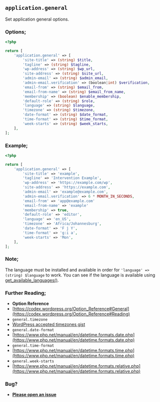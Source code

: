 ## `application.general`

Set application general options.

### Options;

```php
<?php

return [
	'application.general' => [
		'site-title' => (string) $title,
		'tagline' => (string) $tagline,
		'wp-address' => (string) $wp_url,
		'site-address' => (string) $site_url,
		'admin-email' => (string) $admin_email,
		'admin-email.verification' => (boolean|int) $verification,
		'email-from' => (string) $email_from,
		'email-from-name' => (string) $email_from_name,
		'membership' => (boolean) $enable_membership,
		'default-role' => (string) $role,
		'language' => (string) $language,
		'timezone' => (string) $timezone,
		'date-format' => (string) $date_format,
		'time-format' => (string) $time_format,
		'week-starts' => (string) $week_starts,
	],
];
```

### Example;

```php
<?php

return [
	'application.general' => [
		'site-title' => 'example',
		'tagline' => 'Intervention Example',
		'wp-address' => 'https://example.com/wp',
		'site-address' => 'https://example.com',
		'admin-email' => 'example@example.com',
		'admin-email.verification' => 6 * MONTH_IN_SECONDS,
		'email-from' => 'app@example.com'
		'email-from-name' => 'example'
		'membership' => true,
		'default-role' => 'editor',
		'language' => 'en_US',
		'timezone' => 'Africa/Johannesburg',
		'date-format' => 'F j Y',
		'time-format' => 'g:i a',
		'week-starts' => 'Mon',
	],
];
```

### Note;

The language must be installed and available in order for `'language' => (string) $language` to work. You can see if the language is available using [get_available_languages()](https://developer.wordpress.org/reference/functions/get_available_languages/).

### Further Reading;

- **Option Reference**
- [https://codex.wordpress.org/Option_Reference#General](https://codex.wordpress.org/Option_Reference#Reading)
- `general.timezone`
- [WordPress accepted timezones gist](https://gist.github.com/mj1856/f0eaa302d56cd7b3dd3e)
- `general.date-format`
- [https://www.php.net/manual/en/datetime.formats.date.php](https://www.php.net/manual/en/datetime.formats.date.php)
- `general.time-format`
- [https://www.php.net/manual/en/datetime.formats.time.php](https://www.php.net/manual/en/datetime.formats.time.php)
- `general.week-starts`
- [https://www.php.net/manual/en/datetime.formats.relative.php](https://www.php.net/manual/en/datetime.formats.relative.php)

### Bug?

- **[Please open an issue](https://github.com/darrenjacoby/intervention/issues/new?title=[application.general]&labels=bug&assignees=darrenjacoby)**
